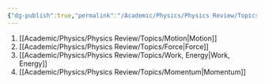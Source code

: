 ```yaml
---
{"dg-publish":true,"permalink":"/Academic/Physics/Physics Review/Topics/Mechanics/"}
---
```


1. [[Academic/Physics/Physics Review/Topics/Motion\|Motion]]
2. [[Academic/Physics/Physics Review/Topics/Force\|Force]]
3. [[Academic/Physics/Physics Review/Topics/Work, Energy\|Work, Energy]] 
4. [[Academic/Physics/Physics Review/Topics/Momentum\|Momentum]] 